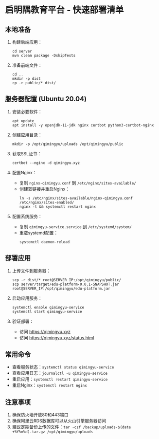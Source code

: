 # 启明隅教育平台 - 快速部署清单

## 本地准备

1. 构建后端应用：
   ```
   cd server
   mvn clean package -DskipTests
   ```

2. 准备前端文件：
   ```
   cd ..
   mkdir -p dist
   cp -r public/* dist/
   ```

## 服务器配置 (Ubuntu 20.04)

1. 安装必要软件：
   ```
   apt update
   apt install -y openjdk-11-jdk nginx certbot python3-certbot-nginx
   ```

2. 创建应用目录：
   ```
   mkdir -p /opt/qimingyu/uploads /opt/qimingyu/public
   ```

3. 获取SSL证书：
   ```
   certbot --nginx -d qimingyu.xyz
   ```

4. 配置Nginx：
   - 复制 `nginx-qimingyu.conf` 到 `/etc/nginx/sites-available/`
   - 创建软链接并重启Nginx：
     ```
     ln -s /etc/nginx/sites-available/nginx-qimingyu.conf /etc/nginx/sites-enabled/
     nginx -t && systemctl restart nginx
     ```

5. 配置系统服务：
   - 复制 `qimingyu-service.service` 到 `/etc/systemd/system/`
   - 重载systemd配置：
     ```
     systemctl daemon-reload
     ```

## 部署应用

1. 上传文件到服务器：
   ```
   scp -r dist/* root@SERVER_IP:/opt/qimingyu/public/
   scp server/target/edu-platform-0.0.1-SNAPSHOT.jar root@SERVER_IP:/opt/qimingyu/edu-platform.jar
   ```

2. 启动应用服务：
   ```
   systemctl enable qimingyu-service
   systemctl start qimingyu-service
   ```

3. 验证部署：
   - 访问 https://qimingyu.xyz
   - 访问 https://qimingyu.xyz/status.html

## 常用命令

- 查看服务状态：`systemctl status qimingyu-service`
- 查看应用日志：`journalctl -u qimingyu-service`
- 重启应用：`systemctl restart qimingyu-service`
- 重启Nginx：`systemctl restart nginx`

## 注意事项

1. 确保防火墙开放80和443端口
2. 确保阿里云RDS数据库可以从火山引擎服务器访问
3. 建议定期备份上传的文件：`tar -czf /backup/uploads-$(date +%Y%m%d).tar.gz /opt/qimingyu/uploads` 